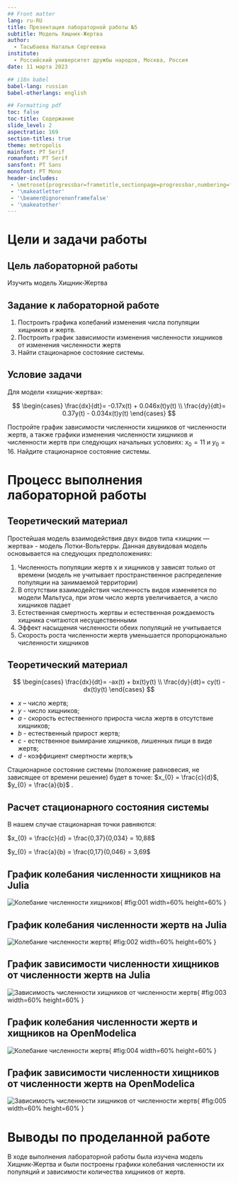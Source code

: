 ```yaml
---
## Front matter
lang: ru-RU
title: Презентация лабораторной работы №5
subtitle: Модель Хищник-Жертва
author:
  - Тасыбаева Наталья Сергеевна
institute:
  - Российский университет дружбы народов, Москва, Россия
date: 11 марта 2023

## i18n babel
babel-lang: russian
babel-otherlangs: english

## Formatting pdf
toc: false
toc-title: Содержание
slide_level: 2
aspectratio: 169
section-titles: true
theme: metropolis
mainfont: PT Serif
romanfont: PT Serif
sansfont: PT Sans
monofont: PT Mono
header-includes:
 - \metroset{progressbar=frametitle,sectionpage=progressbar,numbering=fraction}
 - '\makeatletter'
 - '\beamer@ignorenonframefalse'
 - '\makeatother'
---
```


# Цели и задачи работы

## Цель лабораторной работы

Изучить модель Хищник-Жертва

## Задание к лабораторной работе

1.	Построить графика колебаний изменения числа популяции хищников и жертв.
2.	Построить график зависимости изменения численности хищников от изменения численности жертв
3.	Найти стационарное состояние системы.

## Условие задачи

Для модели «хищник-жертва»:

$$
 \begin{cases}
	\frac{dx}{dt}= -0.17x(t) + 0.046x(t)y(t) 
	\\   
	\frac{dy}{dt}= 0.37y(t) - 0.034x(t)y(t) 
 \end{cases}
$$

Постройте график зависимости численности хищников от численности жертв,
а также графики изменения численности хищников и численности жертв при
следующих начальных условиях: $x_0=11$ и $y_0=16$. Найдите стационарное
состояние системы.

# Процесс выполнения лабораторной работы

## Теоретический материал

Простейшая модель взаимодействия двух видов типа «хищник — жертва» -
модель Лотки-Вольтерры. Данная двувидовая модель основывается на
следующих предположениях:

1. Численность популяции жертв x и хищников y зависят только от времени
(модель не учитывает пространственное распределение популяции на
занимаемой территории)
2. В отсутствии взаимодействия численность видов изменяется по модели
Мальтуса, при этом число жертв увеличивается, а число хищников падает
3. Естественная смертность жертвы и естественная рождаемость хищника
считаются несущественными
4. Эффект насыщения численности обеих популяций не учитывается
5. Скорость роста численности жертв уменьшается пропорционально
численности хищников

## Теоретический материал

$$
 \begin{cases}
	\frac{dx}{dt}= -ax(t) + bx(t)y(t) 
	\\   
	\frac{dy}{dt}= cy(t) - dx(t)y(t) 
 \end{cases}
$$

- $x$ – число жертв;
- $y$ - число хищников;
- $a$ - скорость естественного прироста числа жертв в отсутствие хищников;
- $b$ - естественный прирост жертв;
- $с$ - естественное вымирание хищников, лишенных пищи в виде жертв;
- $d$ - коэффициент смертности жертв;ъ
 
Стационарное состояние системы (положение равновесия, не зависящее
от времени решение) будет в точке: $x_{0} = \frac{c}{d}$, $y_{0} = \frac{a}{b}$ . 

## Расчет стационарного состояния системы

В нашем случае стационарная точки равняются:

$x_{0} = \frac{c}{d} = \frac{0,37}{0,034} = 10,88$

$y_{0} = \frac{a}{b} = \frac{0,17}{0,046} = 3,69$

## График колебания численности хищников на Julia

![Колебание численности хищников](image/lab5_1.png){ #fig:001 width=60% height=60% }

## График колебания численности жертв на Julia

![Колебание численности жертв](image/lab5_2.png){ #fig:002 width=60% height=60% }

## График зависимости численности хищников от численности жертв на Julia

![Зависимость численности хищников от численности жертв](image/lab5_3.png){ #fig:003 width=60% height=60% }

## График колебания численности жертв и хищников на OpenModelica

![Колебание численности жертв](image/lab5_mo1.png){ #fig:004 width=60% height=60% }

## График зависимости численности хищников от численности жертв на OpenModelica

![Зависимость численности хищников от численности жертв](image/lab5_mo2.png){ #fig:005 width=60% height=60% }


# Выводы по проделанной работе

В ходе выполнения лабораторной работы была изучена модель Хищник-Жертва и были построены графики колебания численности их популяций и зависимости количества хищников от жертв.
